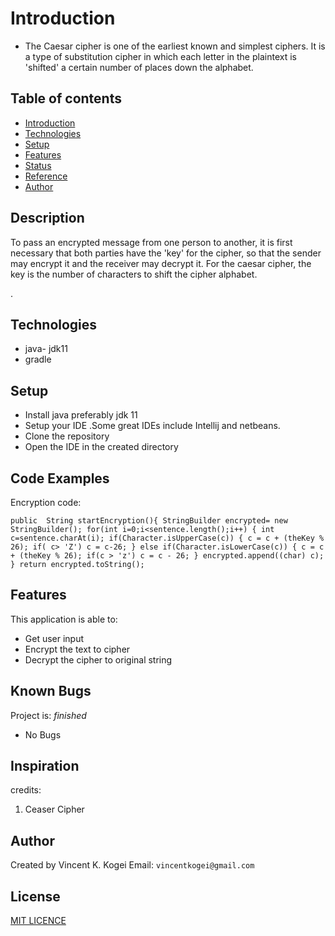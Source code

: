#  Introduction
* The Caesar cipher is one of the earliest known and simplest ciphers. It is a type of substitution cipher in which each letter in the plaintext is 'shifted' a certain number of places down the alphabet.


## Table of contents
* [Introduction](#introduction)
* [Technologies](#technologies)
* [Setup](#setup)
* [Features](#features)
* [Status](#status)
* [Reference](#Reference)
* [Author](#Author)

## Description

To pass an encrypted message from one person to another, it is first necessary that both parties have the 'key' for the cipher, so that the sender may encrypt it and the receiver may decrypt it. For the caesar cipher, the key is the number of characters to shift the cipher alphabet.

. 


## Technologies
* java- jdk11
* gradle

## Setup
* Install java preferably jdk 11
* Setup your IDE .Some great IDEs include Intellij and  netbeans.
* Clone the repository
* Open the IDE in the created directory
## Code Examples
Encryption code:

`public  String startEncryption(){
         StringBuilder encrypted= new StringBuilder();
         for(int i=0;i<sentence.length();i++) {
             int c=sentence.charAt(i);
             if(Character.isUpperCase(c)) {
                 c = c + (theKey % 26);
                 if( c> 'Z') c = c-26;
             }
             else if(Character.isLowerCase(c)) {
                 c = c + (theKey % 26);
                 if(c > 'z') c = c - 26;
             }
             encrypted.append((char) c);
         }
         return encrypted.toString();`

## Features
This application is able to: 
* Get user input
* Encrypt the text to cipher
* Decrypt the cipher to original string

## Known Bugs
Project is:  _finished_
* No Bugs

## Inspiration
credits:
1. Ceaser Cipher

## Author
Created by Vincent K. Kogei Email: `vincentkogei@gmail.com`

## License
[MIT LICENCE](license)